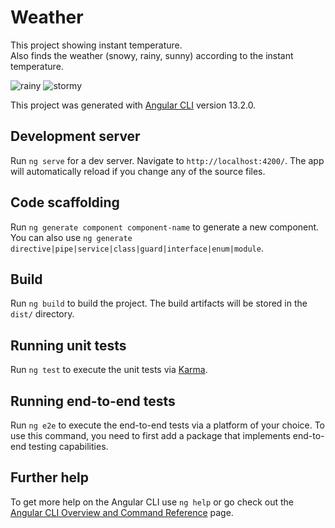 # Weather
This project showing instant temperature. <br>
Also finds the weather (snowy, rainy, sunny) according to the instant temperature.

![rainy](https://user-images.githubusercontent.com/60114286/159481404-20ddaf33-558e-416e-bfc0-d1cb58f30337.png)
![stormy](https://user-images.githubusercontent.com/60114286/159481424-56894de1-0f6e-4dcb-84d3-914f18c390e5.png)


This project was generated with [Angular CLI](https://github.com/angular/angular-cli) version 13.2.0.

## Development server

Run `ng serve` for a dev server. Navigate to `http://localhost:4200/`. The app will automatically reload if you change any of the source files.

## Code scaffolding

Run `ng generate component component-name` to generate a new component. You can also use `ng generate directive|pipe|service|class|guard|interface|enum|module`.

## Build

Run `ng build` to build the project. The build artifacts will be stored in the `dist/` directory.

## Running unit tests

Run `ng test` to execute the unit tests via [Karma](https://karma-runner.github.io).

## Running end-to-end tests

Run `ng e2e` to execute the end-to-end tests via a platform of your choice. To use this command, you need to first add a package that implements end-to-end testing capabilities.

## Further help

To get more help on the Angular CLI use `ng help` or go check out the [Angular CLI Overview and Command Reference](https://angular.io/cli) page.
